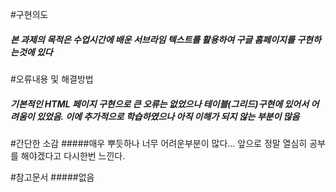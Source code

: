 #구현의도
##### 본 과제의 목적은 수업시간에 배운 서브라임 텍스트를 활용하여 구글 홈페이지를 구현하는것에 있다

#오류내용 및 해결방법
##### 기본적인 HTML 페이지 구현으로 큰 오류는 없었으나 테이블(그리드)구현에 있어서 어려움이 있었음. 이에 추가적으로 학습하였으나 아직 이해가 되지 않는 부분이 많음

#간단한 소감
#####매우 뿌듯하나 너무 어려운부분이 많다... 앞으로 정말 열심히 공부를 해야겠다고 다시한번 느낀다.

#참고문서
#####없음